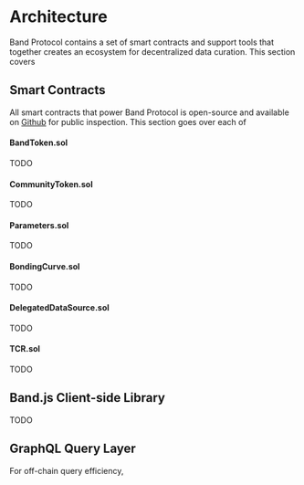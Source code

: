 # Architecture

Band Protocol contains a set of smart contracts and support tools that together creates an ecosystem for decentralized data curation. This section covers 

## Smart Contracts

All smart contracts that power Band Protocol is open-source and available on [Github](https://github.com/bandprotocol/contracts/) for public inspection. This section goes over each of

#### BandToken.sol
TODO

#### CommunityToken.sol
TODO

#### Parameters.sol
TODO

#### BondingCurve.sol
TODO

#### DelegatedDataSource.sol
TODO

#### TCR.sol
TODO

## Band.js Client-side Library

TODO

## GraphQL Query Layer

For off-chain query efficiency, 

